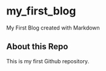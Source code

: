 # my_first_blog
 My First Blog created with Markdown

## About this Repo

This is my first Github repository.
